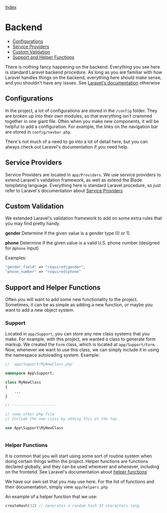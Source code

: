 [Index](./index.html)

# Backend


- [Configurations](#configurations)
- [Service Providers](#service-providers)
- [Custom Validation](#custom-validation)
- [Support and Helper Functions](#support-and-helper-functions)

There is nothing fancy happening on the backend. Everything you see here is standard Laravel backend procedure. As long as you are familiar with how Laravel handles things on the backend, everything here should make sense, and you shouldn't have any issues. See [Laravel's documentation](https://laravel.com/docs/5.6) otherwise

## Configurations

In the project, a lot of configurations are stored in the `/config` folder. They are broken up into their own modules, so that everything isn't crammed together in one giant file. Often when you make new components, it will be helpful to add a configuration. For example, the links on the navigation bar are stored in `config/navbar.php`.

There's not much of a need to go into a lot of detail here, but you can always check out Laravel's documentation if you need help.

## Service Providers

Service Providers are located in `app/Providers`. We use service providers to extend Laravel's validation framework, as well as extend the Blade templating language. Everything here is standard Laravel procedure, so just refer to Laravel's documentation about [Service Providers](https://laravel.com/docs/5.6/providers)

## Custom Validation

We extended Laravel's validation framework to add on some extra rules that you may find pretty handy.

**gender**
Determine if the given value is a gender type (0 or 1).

**phone**
Determine if the given value is a valid U.S. phone number (designed for `@phone` input)

Examples:

```php
"gender_field" => "required|gender",
"phone_number" => "required|phone"
```

## Support and Helper Functions

Often you will want to add some new functionality to the project. Sometimes, it can be as simple as adding a new function, or maybe you want to add a new object system.

### Support

Located in `app/Support`, you can store any new class systems that you make. For example, with this project, we wanted a class to generate form markup. We created the `Form` class, which is located at `app/Support/Form`. Now, whenever we want to use this class, we can simply include it in using the namespace autoloading system. Example:

```php
// `app/Support/MyNewClass.php`

namespace App\Support;

class MyNewClass
{
    ...
}

// --------------------

// some other php file
// Include the new class by adding this at the top

use App\Support\MyNewClass



```

### Helper Functions

It is common that you will start using some sort of routine system when doing certain things within the project. Helper functions are functions declared globally, and they can be used wherever and whenever, including on the frontend. See Laravel's documentation about [helper functions](https://laravel.com/docs/5.6/helpers)

We have our own set that you may use here. For the list of functions and their documentation, simply view `app/helpers.php`

An example of a helper function that we use:

```php
createHash(32) // Generates a random hash 32 characters long
```
